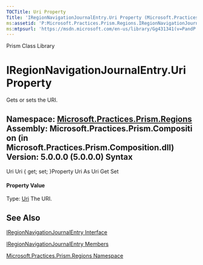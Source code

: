```yaml
---
TOCTitle: Uri Property
Title: 'IRegionNavigationJournalEntry.Uri Property (Microsoft.Practices.Prism.Regions)'
ms:assetid: 'P:Microsoft.Practices.Prism.Regions.IRegionNavigationJournalEntry.Uri'
ms:mtpsurl: 'https://msdn.microsoft.com/en-us/library/Gg431341(v=PandP.50)'
---
```


Prism Class Library

IRegionNavigationJournalEntry.Uri Property
==============================================

Gets or sets the URI.

**Namespace:** [Microsoft.Practices.Prism.Regions](https://msdn.microsoft.com/n:microsoft.practices.prism.regions)
**Assembly:** Microsoft.Practices.Prism.Composition (in Microsoft.Practices.Prism.Composition.dll) Version: 5.0.0.0 (5.0.0.0)
Syntax
------

<span id="syntaxToggle"></span>Uri Uri { get; set; }Property Uri As Uri Get Set
#### Property Value

Type: [Uri](http://msdn2.microsoft.com/en-us/library/txt7706a)
The URI.

See Also
--------


[IRegionNavigationJournalEntry Interface](https://msdn.microsoft.com/t:microsoft.practices.prism.regions.iregionnavigationjournalentry)

[IRegionNavigationJournalEntry Members](https://msdn.microsoft.com/allmembers.t:microsoft.practices.prism.regions.iregionnavigationjournalentry)

[Microsoft.Practices.Prism.Regions Namespace](https://msdn.microsoft.com/n:microsoft.practices.prism.regions)
